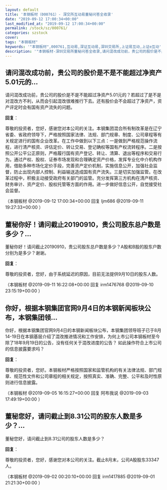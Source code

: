 ```yaml
---
layout: default
title: '本钢板材（000761）- 深交所互动易董秘问答全收录'
date: "2019-09-12 17:00:34+00:00"
last_modified_at: "2019-09-12 17:00:34+00:00"
permalink: /stock/sz/000761/
categories: szstock
cover: 
tags: "本钢板材"
keywords: '"本钢板材",000761,互动易,深证互动易,深圳交易所,上证易互动,上证e互动'
description: '"本钢板材-深圳交易所董秘问答全收录,请问混改成功前，贵公司的股价是不是不能超过净资产5.01元的？若超过了是不是对混改方不利，从而会引起混改很难推行下去。还有股价会不会超过了净资产，资产评定时会有国有资产流失的问题。"'
---
```


## 请问混改成功前，贵公司的股价是不是不能超过净资产5.01元的...

请问混改成功前，贵公司的股价是不是不能超过净资产5.01元的？若超过了是不是对混改方不利，从而会引起混改很难推行下去。还有股价会不会超过了净资产，资产评定时会有国有资产流失的问题。

**回复**：

尊敬的投资者，您好，感谢您对本公司的关注。本钢集团混合所有制改革是在辽宁省委、省政府领导下，严格按照国家法律、法规、部门规章、制度、公司章程等有关规定进行的国有企业改革。在工作中做到以下三点：一是做到严格规范操作流程，进行清产核资、评估定价、转让交易、登记确权等国有产权流转程序。二是按照公开公平公正原则，严格履行国有资产登记、转让、清算、退出等程序和交易行为。通过产权、股权、证券市场发现和合理确定资产价格，发挥专业化中介机构作用，借助多种市场化定价手段，完善资产定价机制，实施信息公开，加强社会监督，防止出现内部人控制、利益输送造成国有资产流失。三是切实加强监管。在改革过程中，积极主动接受政府有关部门的监管。充分发挥第三方机构在清产核资、财务审计、资产定价、股权托管等方面的作用。进一步做好信息公开，自觉接受社会监督。 

（本钢板材  @2019-09-12 17:00:34+00:00 回复 ljm686  @2019-09-11 19:27:33+00:00 ）

## 董秘你好！请问截止20190910，贵公司股东总户数是多少？...

董秘你好！请问截止20190910，贵公司股东总户数是多少？A股和B股的股东户数分别为是多少？谢谢。

**回复**：

尊敬的投资者，您好，由于系统延迟的原因，目前无法提供9月10日的股东人数。 

（本钢板材  @2019-09-11 16:22:08+00:00 回复 irm1476768  @2019-09-10 23:15:19+00:00 ）

## 你好，根据本钢集团官网9月4日的本钢新闻板块公布，本钢集团领...

你好，根据本钢集团官网9月4日的本钢新闻板块公布，本钢集团领导班子已于8月14-19日在本钢基层介绍了混改推进情况和工作安排，为何上市公司本钢板材至今除了18年9月19日的公告，没有任何关于混改进度的公告？
如此操作符合上市公司的信息披露要求吗？

**回复**：

尊敬的投资者，您好。本钢板材严格按照国家和监管机构的有关法律法规、部门规章、规范性文件和公司章程的相关规定，按照真实、准确、完整、公平和及时性原则进行信息披露。 

（本钢板材  @2019-09-05 16:15:27+00:00 回复 阿布我说  @2019-09-03 17:49:19+00:00 ）

## 董秘您好，请问截止到8.31公司的股东人数是多少？...

董秘您好，请问截止到8.31公司的股东人数是多少？

**回复**：

尊敬的投资者，您好，感谢您对本公司的关注。截止8月末，公司A股股东33347人。 

（本钢板材  @2019-09-02 00:20:10+00:00 回复 irm1417885  @2019-09-01 21:21:30+00:00 ）


